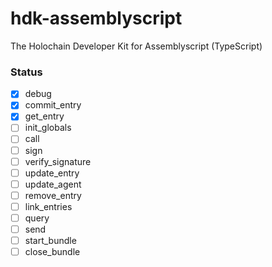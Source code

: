 # hdk-assemblyscript
The Holochain Developer Kit for Assemblyscript (TypeScript)

### Status
- [x] debug
- [x] commit_entry
- [x] get_entry
- [ ] init_globals
- [ ] call
- [ ] sign
- [ ] verify_signature
- [ ] update_entry
- [ ] update_agent
- [ ] remove_entry
- [ ] link_entries
- [ ] query
- [ ] send
- [ ] start_bundle
- [ ] close_bundle
